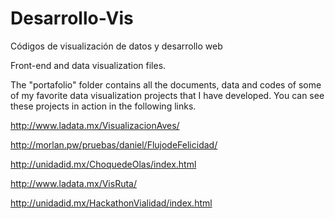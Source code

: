 # Desarrollo-Vis
Códigos de visualización de datos y desarrollo web

Front-end and data visualization files.

The "portafolio" folder contains all the documents, data and codes 
of some of my favorite data visualization projects that I have developed. 
You can see these projects in action in the following links.


http://www.ladata.mx/VisualizacionAves/

http://morlan.pw/pruebas/daniel/FlujodeFelicidad/

http://unidadid.mx/ChoquedeOlas/index.html

http://www.ladata.mx/VisRuta/

http://unidadid.mx/HackathonVialidad/index.html


